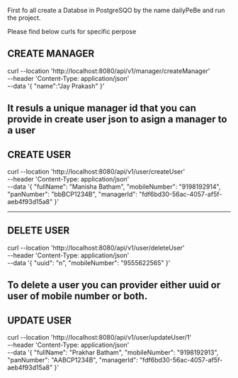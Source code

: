 First fo all create a Databse in PostgreSQO by the name dailyPeBe and run the project.

Please find below curls for specific perpose 

CREATE MANAGER
-------------------------
curl --location 'http://localhost:8080/api/v1/manager/createManager' \
--header 'Content-Type: application/json' \
--data '{
    "name":"Jay Prakash"
}'

It resuls a unique manager id that you can provide in create user json to asign a manager to a user
----------------------------------------------------------

CREATE USER
--------------------

curl --location 'http://localhost:8080/api/v1/user/createUser' \
--header 'Content-Type: application/json' \
--data '{
    "fullName": "Manisha Batham",
    "mobileNumber": "9198192914",
    "panNumber": "bbBCP1234B",
    "managerId": "fdf6bd30-56ac-4057-af5f-aeb4f93d15a8"
}'

--------------------------------------------------------------------------------------

DELETE USER
---------------------------

curl --location 'http://localhost:8080/api/v1/user/deleteUser' \
--header 'Content-Type: application/json' \
--data '{
    "uuid": "n",
    "mobileNumber": "9555622565"
}'

To delete a user you can provider either uuid or user of mobile number or both.
--------------------------------------------------------------------------------------------

UPDATE USER
----------------------
curl --location 'http://localhost:8080/api/v1/user/updateUser/1' \
--header 'Content-Type: application/json' \
--data '{
    "fullName": "Prakhar Batham",
    "mobileNumber": "9198192913",
    "panNumber": "AABCP1234B",
    "managerId": "fdf6bd30-56ac-4057-af5f-aeb4f93d15a8"
}'
